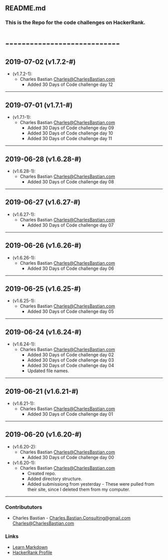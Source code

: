 ## README.md
### This is the Repo for the code challenges on HackerRank.
### 
# ----------------------------
## 2019-07-02 (v1.7.2-#)
- (v1.7.2-1):
    - Charles Bastian <Charles@CharlesBastian.com>
        - Added 30 Days of Code challenge day 12
---
## 2019-07-01 (v1.7.1-#)
- (v1.7.1-1):
    - Charles Bastian <Charles@CharlesBastian.com>
        - Added 30 Days of Code challenge day 09
        - Added 30 Days of Code challenge day 10
        - Added 30 Days of Code challenge day 11
---
## 2019-06-28 (v1.6.28-#)
- (v1.6.28-1):
    - Charles Bastian <Charles@CharlesBastian.com>
        - Added 30 Days of Code challenge day 08
---
## 2019-06-27 (v1.6.27-#)
- (v1.6.27-1):
    - Charles Bastian <Charles@CharlesBastian.com>
        - Added 30 Days of Code challenge day 07
---
## 2019-06-26 (v1.6.26-#)
- (v1.6.26-1):
    - Charles Bastian <Charles@CharlesBastian.com>
        - Added 30 Days of Code challenge day 06
---
## 2019-06-25 (v1.6.25-#)
- (v1.6.25-1):
    - Charles Bastian <Charles@CharlesBastian.com>
        - Added 30 Days of Code challenge day 05
---
## 2019-06-24 (v1.6.24-#)
- (v1.6.24-1):
    - Charles Bastian <Charles@CharlesBastian.com>
        - Added 30 Days of Code challenge day 02
        - Added 30 Days of Code challenge day 03
        - Added 30 Days of Code challenge day 04
        - Updated file names.
---
## 2019-06-21 (v1.6.21-#)
- (v1.6.21-1):
    - Charles Bastian <Charles@CharlesBastian.com>
        - Added 30 Days of Code challenge day 01
---
## 2019-06-20 (v1.6.20-#)
- (v1.6.20-2):
    - Charles Bastian <Charles@CharlesBastian.com>
        - Added 30 Days of Code challenge day 00
- (v1.6.20-1):
    - Charles Bastian <Charles@CharlesBastian.com>
        - Created repo.
        - Added directory structure.
        - Added submissiong from yesterday - These were pulled from their site, since I deleted them from my computer.
---

### Contribututors ###

* Charles Bastian - <Charles.Bastian.Consulting@gmail.com> <Charles@CharlesBastian.com>


### Links ###

* [Learn Markdown](https://bitbucket.org/tutorials/markdowndemo)
* [HackerRank Profile](https://www.hackerrank.com/cbastian313)